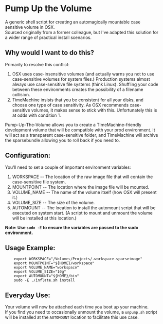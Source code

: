 # Pump Up the Volume

A generic shell script for creating an automagically mountable case sensitive volume in OSX.<br>
Sourced originally from a former colleague, but I've adapted this solution for a wider range of practical install scenarios.

## Why would I want to do this?

Primarily to resolve this conflict:

1. OSX uses case-insensitive volumes (and actually warns you not to use case-sensitive volumes for system files.)  Production systems almost always use case-sensitive file systems (think Linux).  Shuffling your code between these environments creates the possibility of a filename collision.
2. TimeMachine insists that you be consistent for all your disks, and choose one type of case sensitivity.  As OSX recommends case-sensitive volumes, it makes sense to stick with this.  Unfortunately this is at odds with condition 1.

Pump-Up-The-Volume allows you to create a TimeMachine-friendly development volume that will be compatible with your prod environment.  It will act as a transparent case-sensitive folder, and TimeMachine will archive the sparsebundle allowing you to roll back if you need to.

## Configuration:

You'll need to set a couple of important environment variables:

1.  WORKSPACE -- The location of the raw image file that will contain the case-sensitive file system.
2.  MOUNTPOINT -- The location where the image file will be mounted.
3.  VOLUME_NAME -- The name of the volume itself (how OSX will present it.)
4.  VOLUME_SIZE -- The size of the volume.
5.  AUTOMOUNT -- The location to install the automount script that will be executed on system start. (A script to mount and unmount the volume will be installed at this location.)

<b>Note: Use ```sudo -E``` to ensure the variables are passed to the sudo environment.</b>

## Usage Example:

```
    export WORKSPACE="/Volumes/Projects/.workspace.sparseimage"
    export MOUNTPOINT="${HOME}/workspace"
    export VOLUME_NAME="workspace"
    export VOLUME_SIZE="10g"
    export AUTOMOUNT="${HOME}/bin"
    sudo -E ./inflate.sh install
```

## Everyday Use:

Your volume will now be attached each time you boot up your machine.<br>
If you find you need to occasionally unmount the volume, a ```unpump.sh``` script will be installed at the ```AUTOMOUNT``` location to facilitate this use case.